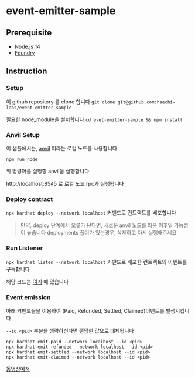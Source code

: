 # event-emitter-sample

## Prerequisite

- Node.js 14
- [Foundry](https://book.getfoundry.sh/getting-started/installation.html)

## Instruction

### Setup

이 github repository 를 clone 합니다
`git clone git@github.com:haechi-labs/event-emitter-sample`

필요한 node_module을 설치합니다
`cd evet-emitter-sample && npm install`

### Anvil Setup

이 샘플에서는, [anvil](https://book.getfoundry.sh/reference/anvil/index.html) 이라는 로컬 노드를 사용합니다

`npm run node`

위 명령어를 실행항 anvil을 실행합니다

http://localhost:8545 로 로컬 노드 rpc가 실행됩니다

### Deploy contract

`npx hardhat deploy --network localhost` 커맨드로 컨트랙트를 배포합니다

> 만약, deploy 단계에서 오류가 난다면, 새로운 anvil 노드를 띄운 이후일 가능성이 높습니다 deployments 폴더가 있는경우, 삭제하고 다시 실행해주세요

### Run Listener

`npx hardhat listen --network localhost` 커맨드로 배포한 컨트랙트의 이벤트를 구독합니다

해당 코드는 [여기](./task/eventListener.ts#L46) 에 있습니다

### Event emission

아래 커맨드들을 이용하여 (Paid, Refunded, Settled, Claimed)이벤트를 발생시킵니다

`--id <pid>` 부분을 생략하신다면 랜덤한 값으로 대체됩니다

```shell
npx hardhat emit-paid --network localhost --id <pid>
npx hardhat emit-refunded --network localhost --id <pid>
npx hardhat emit-settled --network localhost --id <pid>
npx hardhat emit-claimed --network localhost --id <pid>
```


[동영상예저](./event-emitter-1080p.mov)
